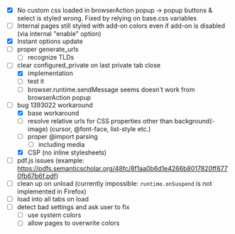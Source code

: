 - [x] No custom css loaded in browserAction popup → popup buttons & select is styled wrong. Fixed by relying on base.css variables
- [ ] Internal pages still styled with add-on colors even if add-on is disabled (via internal "enable" option)
- [x] Instant options update
- [ ] proper generate_urls
  - [ ] recognize TLDs
- [ ] clear configured_private on last private tab close
  - [x] implementation
  - [ ] test it
  - [ ] browser.runtime.sendMessage seems doesn't work from browserAction popup
- [ ] bug 1393022 workaround
  - [x] base workaround
  - [ ] resolve relative urls for CSS properties other than background(-image) (cursor, @font-face, list-style etc.)
  - [ ] proper @import parsing
    - [ ] including media
  - [x] CSP (no inline stylesheets)
- [ ] pdf.js issues (example: https://pdfs.semanticscholar.org/48fc/8f1aa0b6d1e4266b8017820ff8770fb67b6f.pdf)
- [ ] clean up on unload (currently impossible: `runtime.onSuspend` is not implemented in Firefox)
- [ ] load into all tabs on load
- [ ] detect bad settings and ask user to fix
  - [ ] use system colors
  - [ ] allow pages to overwrite colors
